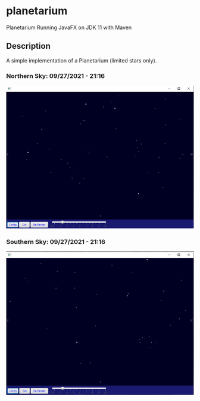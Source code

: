 # planetarium

Planetarium Running JavaFX on JDK 11 with Maven

## Description

A simple implementation of a Planetarium (limited stars only). 

### Northern Sky: 09/27/2021 - 21:16

![Northern Sky](./logic/src/main/resources/support/NorthernSky.PNG)

### Southern Sky: 09/27/2021 - 21:16

![Southern Sky](./logic/src/main/resources/support/SouthernSky.PNG)
